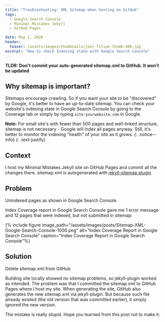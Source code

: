 ```yaml
---
title: "Troubleshooting: XML Sitemap when hosting on GitHub"
tags:
  - Google Search Console
  - Minimal Mistakes Jekyll
  - GitHub Pages

date: May 1, 2020
header:
  teaser: /assets/images/thumbnails/joel-filipe-thumb-400.jpg
excerpt: "How to check Indexing state with Google Search Console"
---
```

**TLDR: Don't commit your auto-generated sitemap.xml to GitHub. It won't be updated**

## Why sitemap is important?
Sitemaps encourage crawling. So if you want your site to be "discovered" by Google, it's better to have an up-to-date sitemap. You can check your website's indexing state in Google Search Console by going to the Coverage tab or simply by typing `site:yourwebsite.com` in Google.

<i class="far fa-sticky-note"></i> **Note:**  For small site's with fewer than 500 pages and well-linked structure, sitemap is not necessary - Google will index all pages anyway. Still, it's better to monitor the indexing "health" of your site as it grows.
  {: .notice--info}
  {: .text-justify}

## Context
I host my Minimal Mistakes Jekyll site on GitHub Pages and commit all the changes there. 
sitemap.xml is autogenerated with [jekyll-sitemap plugin](https://github.com/jekyll/jekyll-sitemap/blob/master/Gemfile) 

## Problem
Unindexed pages as shown in Google Search Console

Index Coverage report in Google Search Console gave me 1 error message and 12 pages that were indexed, but not submitted in sitemap:

{% include figure image_path="/assets/images/posts/Sitemap-XML-Google-Search-Console-1000.png" alt="Index Coverage Report in Google Search Console" caption="Index Coverage Report in Google Search Console"%}


## Solution
Delete sitemap.xml from GitHub

Building site locally showed no sitemap problems, so jekyll-plugin worked as intended. 
The problem was that I committed the sitemap.xml to GitHub Pages where I host my site. When generating the site, GitHub also generates the new sitemap.xml via jekyll-plugin. But because such file already existed (the old version that was committed earlier), it simply ignored the new version.

The mistake is really stupid. Hope you learned from this post not to make it.


